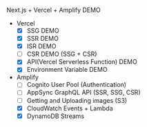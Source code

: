 Next.js + Vercel + Amplify DEMO

- Vercel
  - [x] SSG DEMO
  - [x] SSR DEMO
  - [x] ISR DEMO
  - [ ] CSR DEMO (SSG + CSR)
  - [x] API(Vercel Serverless Function) DEMO
  - [x] Environment Variable DEMO
- Amplify
  - [ ] Cognito User Pool (Authentication)
  - [ ] AppSync GraphQL API (SSR, SSG, CSR)
  - [ ] Getting and Uploading images (S3)
  - [x] CloudWatch Events + Lambda
  - [x] DynamoDB Streams
